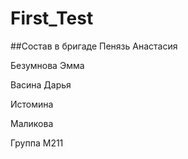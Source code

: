# First_Test

##Состав в бригаде
 Пенязь Анастасия

 Безумнова Эмма
  
 Васина Дарья
 
 Истомина
 
 Маликова
 
Группа М211 
